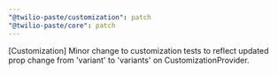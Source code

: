 ```yaml
---
"@twilio-paste/customization": patch
"@twilio-paste/core": patch
---
```


[Customization] Minor change to customization tests to reflect updated prop change from 'variant' to 'variants' on CustomizationProvider.
